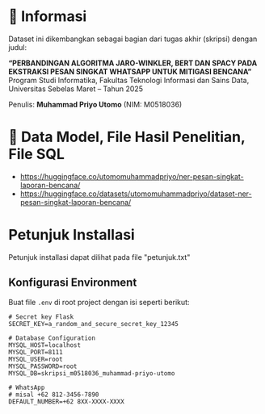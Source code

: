 # 🧠 Informasi

Dataset ini dikembangkan sebagai bagian dari tugas akhir (skripsi) dengan judul:

**“PERBANDINGAN ALGORITMA JARO-WINKLER, BERT DAN SPACY PADA EKSTRAKSI PESAN SINGKAT WHATSAPP UNTUK MITIGASI BENCANA”**  
Program Studi Informatika, Fakultas Teknologi Informasi dan Sains Data,  
Universitas Sebelas Maret – Tahun 2025

Penulis: **Muhammad Priyo Utomo** (NIM: M0518036)

# 🧠 Data Model, File Hasil Penelitian, File SQL

- https://huggingface.co/utomomuhammadpriyo/ner-pesan-singkat-laporan-bencana/
- https://huggingface.co/datasets/utomomuhammadpriyo/dataset-ner-pesan-singkat-laporan-bencana/

# Petunjuk Installasi

Petunjuk installasi dapat dilihat pada file "petunjuk.txt"

## Konfigurasi Environment

Buat file `.env` di root project dengan isi seperti berikut:

```env
# Secret key Flask
SECRET_KEY=a_random_and_secure_secret_key_12345

# Database Configuration
MYSQL_HOST=localhost
MYSQL_PORT=8111
MYSQL_USER=root
MYSQL_PASSWORD=root
MYSQL_DB=skripsi_m0518036_muhammad-priyo-utomo

# WhatsApp
# misal +62 812-3456-7890
DEFAULT_NUMBER=+62 8XX-XXXX-XXXX
